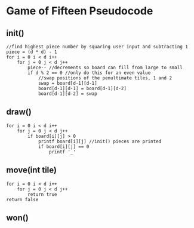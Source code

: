 # Game of Fifteen Pseudocode

## init()

    //find highest piece number by squaring user input and subtracting 1
    piece = (d * d) - 1
    for i = 0 i < d i++
        for j = 0 j < d j++
	        piece-- //decrements so board can fill from large to small
	        if d % 2 == 0 //only do this for an even value
	        	//swap positions of the penultimate tiles, 1 and 2
	            swap = board[d-1][d-1]
	            board[d-1][d-1] = board[d-1][d-2]
	            board[d-1][d-2] = swap

## draw()

    for i = 0 i < d i++
        for j = 0 j < d j++
        	if board[i][j] > 0
	        	printf board[i][j] //init() pieces are printed
	        	if board[i][j] == 0
	        		printf '_'


## move(int tile)

	for i = 0 i < d i++
        for j = 0 j < d j++
        	return true
	return false    


## won()

